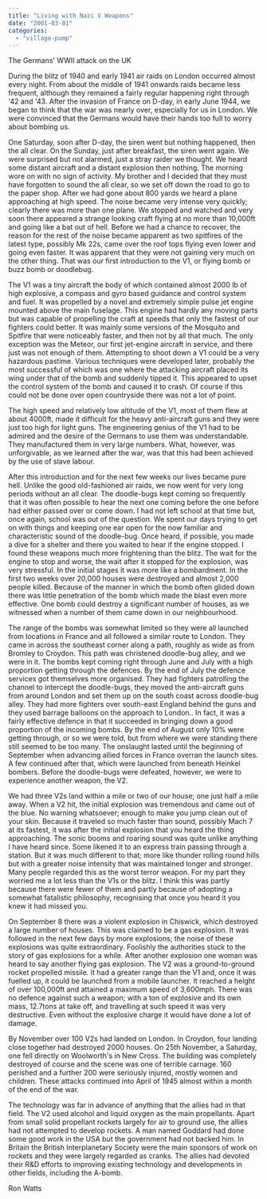 ```yaml
---
title: "Living with Nazi V Weapons"
date: "2001-03-01"
categories: 
  - "village-pump"
---
```


The Germans' WWII attack on the UK

During the blitz of 1940 and early 1941 air raids on London occurred almost every night. From about the middle of 1941 onwards raids became less frequent, although they remained a fairly regular happening right through '42 and '43. After the invasion of France on D-day, in early June 1944, we began to think that the war was nearly over, especially for us in London. We were convinced that the Germans would have their hands too full to worry about bombing us.

One Saturday, soon after D-day, the siren went but nothing happened, then the all clear. On the Sunday, just after breakfast, the siren went again. We were surprised but not alarmed, just a stray raider we thought. We heard some distant aircraft and a distant explosion then nothing. The morning wore on with no sign of activity. My brother and I decided that they must have forgotten to sound the all clear, so we set off down the road to go to the paper shop. After we had gone about 800 yards we heard a plane approaching at high speed. The noise became very intense very quickly; clearly there was more than one plane. We stopped and watched and very soon there appeared a strange looking craft flying at no more than 10,000ft and going like a bat out of hell. Before we had a chance to recover, the reason for the rest of the noise became apparent as two spitfires of the latest type, possibly Mk 22s, came over the roof tops flying even lower and going even faster. It was apparent that they were not gaining very much on the other thing. That was our first introduction to the V1, or flying bomb or buzz bomb or doodlebug.

The V1 was a tiny aircraft the body of which contained almost 2000 lb of high explosive, a compass and gyro based guidance and control system and fuel. It was propelled by a novel and extremely simple pulse jet engine mounted above the main fuselage. This engine had hardly any moving parts but was capable of propelling the craft at speeds that only the fastest of our fighters could better. It was mainly some versions of the Mosquito and Spitfire that were noticeably faster, and then not by all that much. The only exception was the Meteor, our first jet-engine aircraft in service, and there just was not enough of them. Attempting to shoot down a V1 could be a very hazardous pastime. Various techniques were developed later, probably the most successful of which was one where the attacking aircraft placed its wing under that of the bomb and suddenly tipped it. This appeared to upset the control system of the bomb and caused it to crash. Of course if this could not be done over open countryside there was not a lot of point.

The high speed and relatively low altitude of the V1, most of them flew at about 4000ft, made it difficult for the heavy anti-aircraft guns and they were just too high for light guns. The engineering genius of the V1 had to be admired and the desire of the Germans to use them was understandable. They manufactured them in very large numbers. What, however, was unforgivable, as we learned after the war, was that this had been achieved by the use of slave labour.

After this introduction and for the next few weeks our lives became pure hell. Unlike the good old-fashioned air raids, we now went for very long periods without an all clear. The doodle-bugs kept coming so frequently that it was often possible to hear the next one coming before the one before had either passed over or come down. I had not left school at that time but, once again, school was out of the question. We spent our days trying to get on with things and keeping one ear open for the now familiar and characteristic sound of the doodle-bug. Once heard, if possible, you made a dive for a shelter and there you waited to hear if the engine stopped. I found these weapons much more frightening than the blitz. The wait for the engine to stop and worse, the wait after it stopped for the explosion, was very stressful. In the initial stages it was more like a bombardment. In the first two weeks over 20,000 houses were destroyed and almost 2,000 people killed. Because of the manner in which the bomb often glided down there was little penetration of the bomb which made the blast even more effective. One bomb could destroy a significant number of houses, as we witnessed when a number of them came down in our neighbourhood.

The range of the bombs was somewhat limited so they were all launched from locations in France and all followed a similar route to London. They came in across the southeast corner along a path, roughly as wide as from Bromley to Croydon. This path was christened doodle-bug alley, and we were in it. The bombs kept coming right through June and July with a high proportion getting through the defences. By the end of July the defence services got themselves more organised. They had fighters patrolling the channel to intercept the doodle-bugs, they moved the anti-aircraft guns from around London and set them up on the south coast across doodle-bug alley. They had more fighters over south-east England behind the guns and they used barrage balloons on the approach to London.. In fact, it was a fairly effective defence in that it succeeded in bringing down a good proportion of the incoming bombs. By the end of August only 10% were getting through, or so we were told, but from where we were standing there still seemed to be too many. The onslaught lasted until the beginning of September when advancing allied forces in France overran the launch sites. A few continued after that, which were launched from beneath Heinkel bombers. Before the doodle-bugs were defeated, however, we were to experience another weapon, the V2.

We had three V2s land within a mile or two of our house; one just half a mile away. When a V2 hit, the initial explosion was tremendous and came out of the blue. No warning whatsoever; enough to make you jump clean out of your skin. Because it traveled so much faster than sound, possibly Mach 7 at its fastest, it was after the initial explosion that you heard the thing approaching. The sonic booms and roaring sound was quite unlike anything I have heard since. Some likened it to an express train passing through a station. But it was much different to that; more like thunder rolling round hills but with a greater noise intensity that was maintained longer and stronger. Many people regarded this as the worst terror weapon. For my part they worried me a lot less than the V1s or the blitz. I think this was partly because there were fewer of them and partly because of adopting a somewhat fatalistic philosophy, recognising that once you heard it you knew it had missed you.

On September 8 there was a violent explosion in Chiswick, which destroyed a large number of houses. This was claimed to be a gas explosion. It was followed in the next few days by more explosions; the noise of these explosions was quite extraordinary. Foolishly the authorities stuck to the story of gas explosions for a while. After another explosion one woman was heard to say another flying gas explosion. The V2 was a ground-to-ground rocket propelled missile. It had a greater range than the V1 and, once it was fuelled up, it could be launched from a mobile launcher. It reached a height of over 100,000ft and attained a maximum speed of 3,600mph. There was no defence against such a weapon; with a ton of explosive and its own mass, 12.7tons at take off, and travelling at such speed it was very destructive. Even without the explosive charge it would have done a lot of damage.

By November over 100 V2s had landed on London. In Croydon, four landing close together had destroyed 2000 houses. On 25th November, a Saturday, one fell directly on Woolworth's in New Cross. The building was completely destroyed of course and the scene was one of terrible carnage. 160 perished and a further 200 were seriously injured, mostly women and children. These attacks continued into April of 1945 almost within a month of the end of the war.

The technology was far in advance of anything that the allies had in that field. The V2 used alcohol and liquid oxygen as the main propellants. Apart from small solid propellant rockets largely for air to ground use, the allies had not attempted to develop rockets. A man named Goddard had done some good work in the USA but the government had not backed him. In Britain the British Interplanetary Society were the main sponsors of work on rockets and they were largely regarded as cranks. The allies had devoted their R&D efforts to improving existing technology and developments in other fields, including the A-bomb.

Ron Watts
